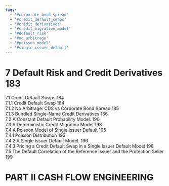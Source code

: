 ```yaml
---
tags:
  - '#corporate_bond_spread'
  - '#credit_default_swaps'
  - '#credit_derivatives'
  - '#credit_migration_model'
  - '#default_risk'
  - '#no_arbitrage'
  - '#poisson_model'
  - '#single_issuer_default'
---
```

# 7 Default Risk and Credit Derivatives 183  

7.1 Credit Default Swaps 184   
7.1.1 Credit Default Swap 184   
7.1.2 No Arbitrage: CDS vs Corporate Bond Spread 185   
7.1.3 Bundled Single-Name Credit Derivatives 186   
7.2 A Constant Default Probability Model. 190   
7.3 A Deterministic Credit Migration Model 193   
7.4 A Poisson Model of Single Issuer Default 195   
7.4.1 Poisson Distribution 195   
7.4.2 A Single Issuer Default Model. 196   
7.4.3 Pricing a Credit Default Swap in a Single Issuer Default Model 198   
7.5 The Default Correlation of the Reference Issuer and the Protection Seller 199  

# PART II CASH FLOW ENGINEERING  
